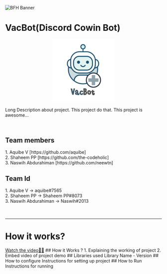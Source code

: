 ![BFH Banner](https://trello-attachments.s3.amazonaws.com/542e9c6316504d5797afbfb9/542e9c6316504d5797afbfc1/39dee8d993841943b5723510ce663233/Frame_19.png)
<h1>VacBot(Discord Cowin Bot)</h1>
<div align="center"><img src="https://raw.githubusercontent.com/aquibe/VacBot/main/assets/wlogo.png"  width="40%" ></div>
<p>Long Description about project. This project do that. This project is awesome...</p><br>
<h2>Team members</h2>
1. Aquibe V [https://github.com/aquibe]<br>
2. Shaheem PP [https://github.com/the-codeholic]<br>
3. Naswih Abdurahiman [https://github.com/neewtn]<br>
<h2>Team Id</h2>
1. Aquibe V -> aquibe#7565 <br>
2. Shaheem PP -> Shaheem PP#8073 <br>
3. Naswih Abdurahiman -> Naswih#2013 <br>

<br>
<br>
<hr>
<h1>How it works?</h1>
<a href="">Watch the video✌🏻</a>
## How it Works ?
1. Explaining the working of project
2. Embed video of project demo
## Libraries used
Library Name - Version
## How to configure
Instructions for setting up project
## How to Run
Instructions for running
